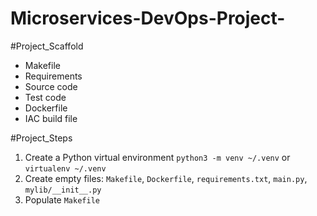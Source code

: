 # Microservices-DevOps-Project-

#Project_Scaffold 
- Makefile
- Requirements
- Source code
- Test code
- Dockerfile
- IAC build file

#Project_Steps
1. Create a Python virtual environment `python3 -m venv ~/.venv` or  `virtualenv ~/.venv`
2. Create empty files: `Makefile`, `Dockerfile`, `requirements.txt`, `main.py`, `mylib/__init__.py`
3. Populate `Makefile`
